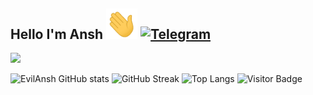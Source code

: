 ## Hello I'm Ansh <img src="https://raw.githubusercontent.com/AnggaR96s/AnggaR96s/master/assets/Hi.gif" width="50px"> [![Telegram](https://img.shields.io/static/v1?label=Telegram&message=chat&color=990bff)](https://t.me/EvilAnsh)
<img src="https://activity-graph.herokuapp.com/graph?username=EvilAnsh&theme=algolia">

![EvilAnsh GitHub stats](https://github-readme-stats.vercel.app/api?username=EvilAnsh&count_private=true&theme=algolia&show_icons=true&include_all_commits=true&border_radius=18&border_color=FF7DA2FF&bg_color=829BE6,9582E6,FF5252)
![GitHub Streak](https://github-readme-streak-stats.herokuapp.com?user=EvilAnsh&theme=neon-palenight&hide_border=true)
![Top Langs](https://github-readme-stats.vercel.app/api/top-langs/?username=EvilAnsh&layout=compact&theme=midnight-purple&langs_count=10)
![Visitor Badge](https://visitor-badge.laobi.icu/badge?page_id=EvilAnsh.EvilAnsh)
<!---
EvilAnsh/EvilAnsh is a ✨ special ✨ repository because its `README.md` (this file) appears on your GitHub profile.
You can click the Preview link to take a look at your changes.
---> 
